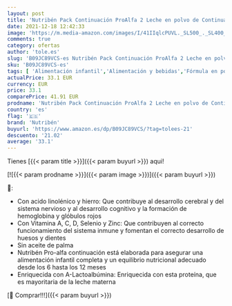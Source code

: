 ```yaml
---
layout: post
title: 'Nutribén Pack Continuación ProAlfa 2 Leche en polvo de Continuación para bebés  de 6 a 12 meses  2 x 1200g'
date: 2021-12-18 12:42:33
image: 'https://m.media-amazon.com/images/I/41IIqlcPUVL._SL500_._SL400_.jpg'
comments: true
category: ofertas
author: 'tole.es'
slug: 'B09JC89VCS-es Nutribén Pack Continuación ProAlfa 2 Leche en polvo de...'
sku: 'B09JC89VCS-es'
tags: [ 'Alimentación infantil','Alimentación y bebidas','Fórmula en polvo para bebés','Fórmula para bebés y niños pequeños','bebés','nutribén', ]
actualPrice: 33.1 EUR
currency: EUR
price: 33.1
comparePrice: 41.91 EUR
prodname: 'Nutribén Pack Continuación ProAlfa 2 Leche en polvo de Continuación para bebés  de 6 a 12 meses  2 x 1200g'
country: 'es'
flag: '🇪🇸'
brand: 'Nutribén'
buyurl: 'https://www.amazon.es/dp/B09JC89VCS/?tag=tolees-21'
descuento: '21.02'
average: '33.1'
---
```


Tienes [{{< param title >}}]({{< param buyurl >}}) aqui!

[![{{< param prodname >}}]({{< param image >}})]({{< param buyurl >}})

🔎:

- Con acido linolénico y hierro: Que contribuye al desarrollo cerebral y del sistema nervioso y al desarrollo cognitivo y la formación de hemoglobina y glóbulos rojos
- Con Vitamina A, C, D, Selenio y Zinc: Que contribuyen al correcto funcionamiento del sistema inmune y fomentan el correcto desarrollo de huesos y dientes
- Sin aceite de palma
- Nutribén Pro-alfa continuación está elaborada para asegurar una alimentación infantil completa y un equilibrio nutricional adecuado desde los 6 hasta los 12 meses
- Enriquecida con A-Lactoalbúmina: Enriquecida con esta proteína, que es mayoritaria de la leche materna

[🛒 Comprar!!!]({{< param buyurl >}})
